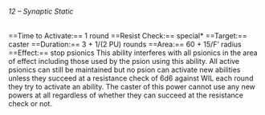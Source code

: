 ###### 12 – Synaptic Static
==Time to Activate:== 1 round
==Resist Check:== special*
==Target:== caster
==Duration:== 3 + 1/(2 PU) rounds
==Area:== 60 + 15/F’ radius
==Effect:== stop psionics
This ability interferes with all psionics in the area of effect including those used by the psion using this ability. All active psionics can still be maintained but no psion can activate new abilities unless they succeed at a resistance check of 6d6 against WIL each round they try to activate an ability. The caster of this power cannot use any new powers at all regardless of whether they can succeed at the resistance check or not.
